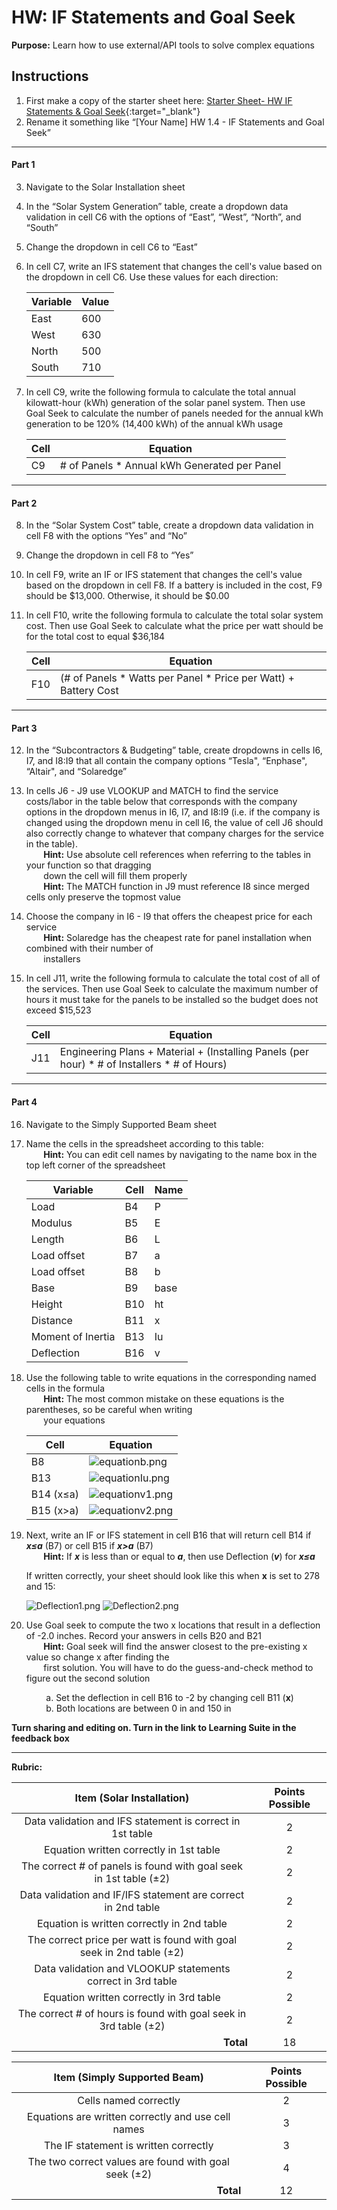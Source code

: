 #  HW: IF Statements and Goal Seek

**Purpose:** Learn how to use external/API tools to solve complex equations

## Instructions
1. First make a copy of the starter sheet here:
   [Starter Sheet- HW IF Statements & Goal Seek](https://docs.google.com/spreadsheets/u/0/d/1rUlyf8lmHztFnhjQZp-jJvgtg7bNhADAEoz0q4NbXms/edit){:target="_blank"}
2. Rename it something like “[Your Name] HW 1.4 - IF Statements and Goal Seek”

---

#### Part 1
3. Navigate to the Solar Installation sheet
4. In the “Solar System Generation” table, create a dropdown data validation in cell C6 with the options of “East”, “West”, “North”, and “South”
5. Change the dropdown in cell C6 to “East”
6. In cell C7, write an IFS statement that changes the cell's value based on the dropdown in cell C6. Use these values for each direction:
  
      Variable |  Value
      -------- | -------
      East     |   600 
      West     |   630 
      North    |   500
      South    |   710

7. In cell C9, write the following formula to calculate the total annual kilowatt-hour (kWh) generation of the solar panel system. Then use Goal Seek to calculate the number of panels needed for the annual kWh generation to be 120% (14,400 kWh) of the annual kWh usage

      Cell      |  Equation
      --------- | ------------------------
         C9     |   # of Panels * Annual kWh Generated per Panel

---

#### Part 2
8. In the “Solar System Cost” table, create a dropdown data validation in cell F8 with the options “Yes” and “No”
9. Change the dropdown in cell F8 to “Yes”
10. In cell F9, write an IF or IFS statement that changes the cell's value based on the dropdown in cell F8. If a battery is included in the cost, F9 should be $13,000. Otherwise, it should be $0.00
11. In cell F10, write the following formula to calculate the total solar system cost. Then use Goal Seek to calculate what the price per watt should be for the total cost to equal $36,184

      Cell      |  Equation
      --------- | ------------------------
         F10    |   (# of Panels * Watts per Panel * Price per Watt) + Battery Cost

---

#### Part 3
12. In the “Subcontractors & Budgeting” table, create dropdowns in cells I6, I7, and I8:I9 that all contain the company options “Tesla", “Enphase", “Altair", and “Solaredge”
13. In cells J6 - J9 use VLOOKUP and MATCH to find the service costs/labor in the table below that corresponds with the company options in the dropdown menus in I6, I7, and I8:I9 (i.e. if the company is changed using the dropdown menu in cell I6, the value of cell J6 should also correctly change to whatever that company charges for the service in the table).
      <br>&nbsp;&nbsp;&nbsp;&nbsp;&nbsp;&nbsp;&nbsp;**Hint:** Use absolute cell references when referring to the tables in your function so that dragging </br>
      &nbsp;&nbsp;&nbsp;&nbsp;&nbsp;&nbsp;&nbsp;down the cell will fill them properly</br>
      &nbsp;&nbsp;&nbsp;&nbsp;&nbsp;&nbsp;&nbsp;**Hint:** The MATCH function in J9 must reference I8 since merged cells only preserve the topmost value
15. Choose the company in I6 - I9 that offers the cheapest price for each service
      <br>&nbsp;&nbsp;&nbsp;&nbsp;&nbsp;&nbsp;&nbsp;**Hint:** Solaredge has the cheapest rate for panel installation when combined with their number of </br>
      &nbsp;&nbsp;&nbsp;&nbsp;&nbsp;&nbsp;&nbsp;installers
17. In cell J11, write the following formula to calculate the total cost of all of the services. Then use Goal Seek to calculate the maximum number of hours it must take for the panels to be installed so the budget does not exceed $15,523

      Cell      |  Equation
      --------- | ------------------------
         J11    |   Engineering Plans + Material + (Installing Panels (per hour) * # of Installers * # of Hours)

---

#### Part 4

16. Navigate to the Simply Supported Beam sheet
17. Name the cells in the spreadsheet according to this table:
    <br>&nbsp;&nbsp;&nbsp;&nbsp;&nbsp;&nbsp;&nbsp;**Hint:** You can edit cell names by navigating to the name box in the top left corner of the spreadsheet

      Variable           |  Cell  | Name
      ------------------ | ------ | -----
      Load               |   B4   |  P
      Modulus            |   B5   |  E
      Length             |   B6   |  L
      Load offset        |   B7   |  a
      Load offset        |   B8   |  b
      Base               |   B9   |  base
      Height             |   B10  |  ht
      Distance           |   B11  |  x
      Moment of Inertia  |   B13  |  Iu
      Deflection         |   B16  |  v

19. Use the following table to write equations in the corresponding named cells in the formula<br>&nbsp;&nbsp;&nbsp;&nbsp;&nbsp;&nbsp;&nbsp;**Hint:** The most common mistake on these equations is the parentheses, so be careful when writing </br>&nbsp;&nbsp;&nbsp;&nbsp;&nbsp;&nbsp;&nbsp;your equations

      Cell      |  Equation
      --------- | ------------------------
         B8     |   ![equationb.png](images/equationb.png) 
         B13    |   ![equationIu.png](images/equationIu.png) 
      B14 (x≤a) |   ![equationv1.png](images/equationv1.png)
      B15 (x>a) |   ![equationv2.png](images/equationv2.png)

20. Next, write an IF or IFS statement in cell B16 that will return cell B14 if ***x≤a*** (B7) or cell B15 if ***x>a*** (B7)
      <br>&nbsp;&nbsp;&nbsp;&nbsp;&nbsp;&nbsp;&nbsp;**Hint:** If ***x*** is less than or equal to ***a***, then use Deflection (***v***) for ***x≤a***</br>

       If written correctly, your sheet should look like this when **x** is set to 278 and 15:

       ![Deflection1.png](images/Deflection1.png)
       ![Deflection2.png](images/Deflection2.png)

24. Use Goal seek to compute the two x locations that result in a deflection of -2.0 inches.  Record your answers in cells B20 and B21
      <br>&nbsp;&nbsp;&nbsp;&nbsp;&nbsp;&nbsp;&nbsp;**Hint:** Goal seek will find the answer closest to the pre-existing x value so change x after finding the </br>
      &nbsp;&nbsp;&nbsp;&nbsp;&nbsp;&nbsp;&nbsp;first solution. You will have to do the guess-and-check method to figure out the second solution

      &nbsp;&nbsp;&nbsp;&nbsp;&nbsp;&nbsp;&nbsp;&nbsp;a. Set the deflection in cell B16 to -2 by changing cell B11 (**x**)<br>&nbsp;&nbsp;&nbsp;&nbsp;&nbsp;&nbsp;&nbsp;&nbsp;b. Both locations are between 0 in and 150 in</br>

**Turn sharing and editing on. Turn in the link to Learning Suite in the feedback box**

---

**Rubric:**

|                      Item (Solar Installation)                            | Points Possible |
|:-------------------------------------------------------------------------:|:---------------:|
|     Data validation and IFS statement is correct in 1st table             |        2        |
|               Equation written correctly in 1st table                     |        2        |
|   The correct # of panels is found with goal seek in 1st table (±2)       |        2        |
|     Data validation and IF/IFS statement are correct in 2nd table         |        2        |
|                  Equation is written correctly in 2nd table               |        2        |
|   The correct price per watt is found with goal seek in 2nd table (±2)    |        2        |
|       Data validation and VLOOKUP statements correct in 3rd table         |        2        |
|                 Equation written correctly in 3rd table                   |        2        |
|     The correct # of hours is found with goal seek in 3rd table (±2)      |        2        |
|  <div style="text-align: right">**Total**</div>                           |       18        |

|               Item (Simply Supported Beam)                | Points Possible |
|:---------------------------------------------------------:|:---------------:|
|                Cells named correctly                      |        2        |
| Equations are written correctly and use cell names        |        3        |
|   The IF statement is written correctly                   |        3        |
|     The two correct values are found with goal seek (±2)  |        4        |
|  <div style="text-align: right">**Total**</div>           |       12        |
